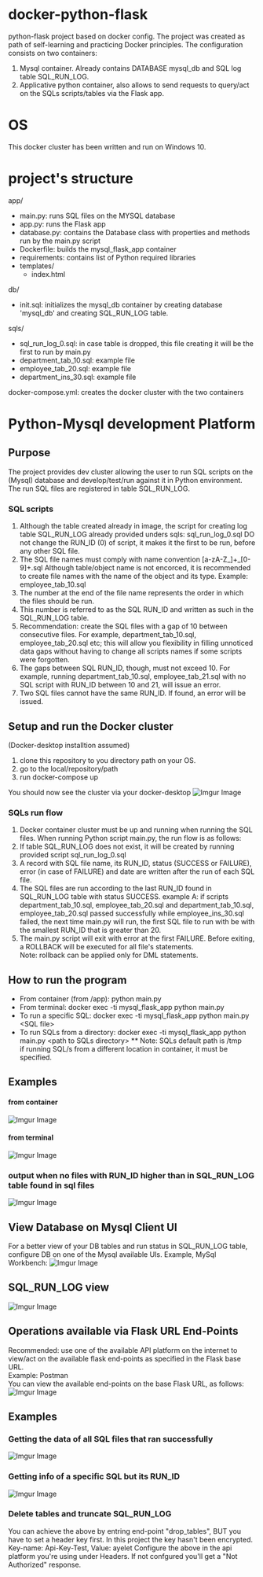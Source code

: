 # docker-python-flask
python-flask project based on docker config. The project was created as path of self-learning and practicing Docker principles.
The configuration consists on two containers:
1. Mysql container. Already contains DATABASE mysql_db and SQL log table SQL_RUN_LOG.
2. Applicative python container, also allows to send requests to query/act on the SQLs scripts/tables via the Flask app.

# OS
This docker cluster has been written and run on Windows 10.

# project's structure
app/  
  - main.py: runs SQL files on the MYSQL database   
  - app.py: runs the Flask app  
  - database.py: contains the Database class with properties and methods run by the main.py script  
  - Dockerfile: builds the mysql_flask_app container  
  - requirements: contains list of Python required libraries  
  - templates/  
    - index.html  

db/  
  - init.sql: initializes the mysql_db container by creating database 'mysql_db' and creating SQL_RUN_LOG table.  

sqls/   
  - sql_run_log_0.sql: in case table is dropped, this file creating it will be the first to run by main.py  
  - department_tab_10.sql: example file  
  - employee_tab_20.sql: example file  
  - department_ins_30.sql: example file  

docker-compose.yml: creates the docker cluster with the two containers  
  

# Python-Mysql development Platform
## Purpose
The project provides dev cluster allowing the user to run SQL scripts on the (Mysql) database and develop/test/run against it in Python environment.
The run SQL files are registered in table SQL_RUN_LOG.

### SQL scripts
1. Although the table created already in image, the script for creating log table SQL_RUN_LOG already provided unders sqls: sql_run_log_0.sql
   DO not change the RUN_ID (0) of script, it makes it the first to be run, before any other SQL file.
2. The SQL file names must comply with name convention [a-zA-Z_]+_[0-9]+.sql
   Although table/object name is not encorced, it is recommended to create file names with the name of the object and its type.
   Example: employee_tab_10.sql
3. The number at the end of the file name represents the order in which the files should be run.  
4. This number is referred to as the SQL RUN_ID and written as such in the SQL_RUN_LOG table.
5. Recommendation: create the SQL files with a gap of 10 between consecutive files. For example, department_tab_10.sql, employee_tab_20.sql etc; this
   will allow you flexibility in filling unnoticed data gaps without having to change all scripts names if some scripts were forgotten.
6. The gaps between SQL RUN_ID, though, must not exceed 10. For example, running department_tab_10.sql, employee_tab_21.sql with no SQL script with RUN_ID between 10 and 21,
   will issue an error.
7. Two SQL files cannot have the same RUN_ID. If found, an error will be issued.   

## Setup and run the Docker cluster
(Docker-desktop installtion assumed)
1. clone this repository to you directory path on your OS.
2. go to the local/repository/path
3. run docker-compose up

You should now see the cluster via your docker-desktop
![Imgur Image](docker_mysql_python_cluster.png)

### SQLs run flow
1. Docker container cluster must be up and running when running the SQL files.
When running Python script main.py, the run flow is as follows:
2. If table SQL_RUN_LOG does not exist, it will be created by running provided script sql_run_log_0.sql
3. A record with SQL file name, its RUN_ID, status (SUCCESS or FAILURE), error (in case of FAILURE) and date are written after the run of each SQL file.
4. The SQL files are run according to the last RUN_ID found in SQL_RUN_LOG table with status SUCCESS.
   example A: if scripts department_tab_10.sql, employee_tab_20.sql and department_tab_10.sql, employee_tab_20.sql passed successfully while 
   employee_ins_30.sql failed, the next time main.py will run, the first SQL file to run with be with the smallest RUN_ID that is greater than 20.
5. The main.py script will exit with error at the first FAILURE. Before exiting, a ROLLBACK will be executed for all file's statements.  
   Note: rollback can be applied only for DML statements.

## How to run the program
* From container (from /app): python main.py  
* From terminal: docker exec -ti mysql_flask_app python main.py  
* To run a specific SQL: docker exec -ti mysql_flask_app python main.py \<SQL file\>  
* To run SQLs from a directory: docker exec -ti mysql_flask_app python main.py \<path to SQLs directory\>
** Note: SQLs default path is /tmp  
   if running SQL/s from a different location in container, it must be specified.  
  
## Examples
#### from container
![Imgur Image](run_from_container_success_ex1.png)
#### from terminal
![Imgur Image](run_from_terminal_success_ex2.png)
### output when no files with RUN_ID higher than in SQL_RUN_LOG table found in sql files
![Imgur Image](run_from_terminal_no_files_to_run_ex3.png)

 
## View Database on Mysql Client UI
For a better view of your DB tables and run status in SQL_RUN_LOG table, configure DB on one of the Mysql available UIs.
Example, MySql Workbench:
![Imgur Image](config_mysql_workbench.png) 
  
## SQL_RUN_LOG view
![Imgur Image](mysql_workbench_sql_run_log_v1.png)

## Operations available via Flask URL End-Points
Recommended: use one of the available API platform on the internet to view/act on the available flask end-points as specified in the Flask base URL.  
Example: Postman  
You can view the available end-points on the base Flask URL, as follows:
![Imgur Image](python_mysql_flask_home.png)

## Examples
### Getting the data of all SQL files that ran successfully
![Imgur Image](postman_success.png)
### Getting info of a specific SQL but its RUN_ID
![Imgur Image](postman_run_id.png)
### Delete tables and truncate SQL_RUN_LOG
You can achieve the above by entring end-point "drop_tables", BUT you have to set a header key first.
In this project the key hasn't been encrypted. 
Key-name: Api-Key-Test, Value: ayelet
Configure the above in the api platform you're using under Headers. If not confgured you'll get a "Not Authorized" response.








